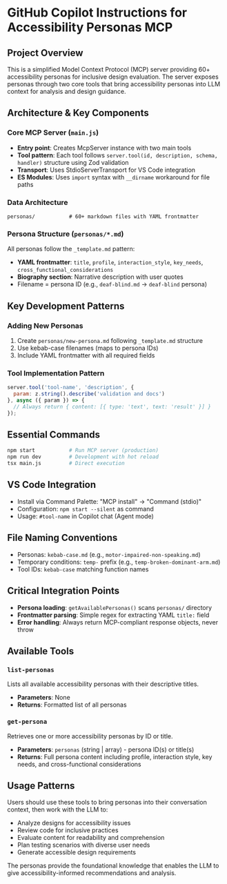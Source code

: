 # GitHub Copilot Instructions for Accessibility Personas MCP

## Project Overview
This is a simplified Model Context Protocol (MCP) server providing 60+ accessibility personas for inclusive design evaluation. The server exposes personas through two core tools that bring accessibility personas into LLM context for analysis and design guidance.

## Architecture & Key Components

### Core MCP Server (`main.js`)
- **Entry point**: Creates McpServer instance with two main tools
- **Tool pattern**: Each tool follows `server.tool(id, description, schema, handler)` structure using Zod validation
- **Transport**: Uses StdioServerTransport for VS Code integration
- **ES Modules**: Uses `import` syntax with `__dirname` workaround for file paths

### Data Architecture
```
personas/           # 60+ markdown files with YAML frontmatter
```

### Persona Structure (`personas/*.md`)
All personas follow the `_template.md` pattern:
- **YAML frontmatter**: `title`, `profile`, `interaction_style`, `key_needs`, `cross_functional_considerations`
- **Biography section**: Narrative description with user quotes
- Filename = persona ID (e.g., `deaf-blind.md` → `deaf-blind` persona)

## Key Development Patterns

### Adding New Personas
1. Create `personas/new-persona.md` following `_template.md` structure
2. Use kebab-case filenames (maps to persona IDs)
3. Include YAML frontmatter with all required fields

### Tool Implementation Pattern
```javascript
server.tool('tool-name', 'description', {
  param: z.string().describe('validation and docs')
}, async ({ param }) => {
  // Always return { content: [{ type: 'text', text: 'result' }] }
});
```

## Essential Commands

```bash
npm start           # Run MCP server (production)
npm run dev         # Development with hot reload
tsx main.js         # Direct execution
```

## VS Code Integration
- Install via Command Palette: "MCP install" → "Command (stdio)"
- Configuration: `npm start --silent` as command
- Usage: `#tool-name` in Copilot chat (Agent mode)

## File Naming Conventions
- Personas: `kebab-case.md` (e.g., `motor-impaired-non-speaking.md`)
- Temporary conditions: `temp-` prefix (e.g., `temp-broken-dominant-arm.md`)
- Tool IDs: `kebab-case` matching function names

## Critical Integration Points
- **Persona loading**: `getAvailablePersonas()` scans `personas/` directory
- **Frontmatter parsing**: Simple regex for extracting YAML `title:` field
- **Error handling**: Always return MCP-compliant response objects, never throw

## Available Tools

### `list-personas`
Lists all available accessibility personas with their descriptive titles.
- **Parameters**: None
- **Returns**: Formatted list of all personas

### `get-persona`
Retrieves one or more accessibility personas by ID or title.
- **Parameters**: `personas` (string | array) - persona ID(s) or title(s)
- **Returns**: Full persona content including profile, interaction style, key needs, and cross-functional considerations

## Usage Patterns

Users should use these tools to bring personas into their conversation context, then work with the LLM to:
- Analyze designs for accessibility issues
- Review code for inclusive practices
- Evaluate content for readability and comprehension
- Plan testing scenarios with diverse user needs
- Generate accessible design requirements

The personas provide the foundational knowledge that enables the LLM to give accessibility-informed recommendations and analysis.
